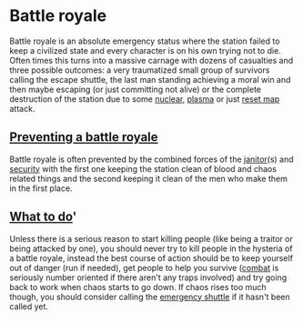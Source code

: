 # Battle royale
Battle royale is an absolute emergency status where the station failed to keep a civilized state and every character is on his own trying not to die. Often times this turns into a massive carnage with dozens of casualties and three possible outcomes: a very traumatized small group of survivors calling the escape shuttle, the last man standing achieving a moral win and then maybe escaping (or just committing not alive) or the complete destruction of the station due to some [nuclear](Nuclear-Emergency.md), [plasma](\3_HowToPlay\Jobs\Engineering_roles\Atmospherics-Technician.md) or just [reset map](Resetting-the-map.md) attack.

##  <u>Preventing a battle royale</u>

Battle royale is often prevented by the combined forces of the [janitor](\3_HowToPlay\Jobs\Service_roles\Janitor.md)(s) and [security](\3_HowToPlay\Jobs\Security_roles\Security-Officer.md) with the first one keeping the station clean of blood and chaos related things and the second keeping it clean of the men who make them in the first place.

##  <u>What to do</u>'

Unless there is a serious reason to start killing people (like being a traitor or being attacked by one), you should never try to kill people in the hysteria of a battle royale, instead the best course of action should be to keep yourself out of danger (run if needed), get people to help you survive ([combat](\3_HowToPlay\Guides\General_guides\Combat_Guide.md) is seriously number oriented if there aren't any traps involved) and try going back to work when chaos starts to go down. If chaos rises too much though, you should consider calling the [emergency shuttle](emergency-shuttle.md) if it hasn't been called yet.
